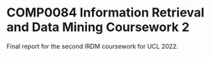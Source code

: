 # COMP0084 Information Retrieval and Data Mining Coursework 2
Final report for the second IRDM coursework for UCL 2022.